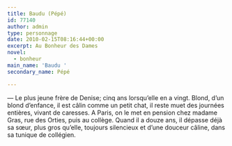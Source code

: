 ```yaml
---
title: Baudu (Pépé)
id: 77140
author: admin
type: personnage
date: 2010-02-15T08:16:44+00:00
excerpt: Au Bonheur des Dames
novel:
  - bonheur
main_name: 'Baudu '
secondary_name: Pépé

---
```

— Le plus jeune frère de Denise; cinq ans lorsqu&rsquo;elle en a vingt. Blond, d&rsquo;un blond d&rsquo;enfance, il est câlin comme un petit chat, il reste muet des journées entières, vivant de caresses. A Paris, on le met en pension chez madame Gras, rue des Orties, puis au collège. Quand il a douze ans, il dépasse déjà sa sœur, plus gros qu&rsquo;elle, toujours silencieux et d&rsquo;une douceur câline, dans sa tunique de collégien. 